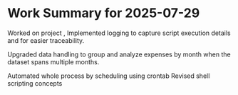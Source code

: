 # Work Summary for 2025-07-29

Worked on project , Implemented logging to capture script execution details and for easier traceability.

Upgraded data handling to group and analyze expenses by month when the dataset spans multiple months.

Automated whole process by scheduling using crontab
Revised shell scripting concepts
